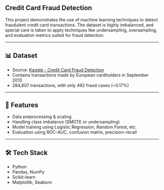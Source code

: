## Credit Card Fraud Detection

This project demonstrates the use of machine learning techniques to detect fraudulent credit card transactions. The dataset is highly imbalanced, and special care is taken to apply techniques like undersampling, oversampling, and evaluation metrics suited for fraud detection.

---

## 📊 Dataset

- Source: [Kaggle - Credit Card Fraud Detection](https://www.kaggle.com/datasets/mlg-ulb/creditcardfraud)
- Contains transactions made by European cardholders in September 2013
- 284,807 transactions, with only 492 fraud cases (~0.17%)

---

## 🧠 Features

- Data preprocessing & scaling
- Handling class imbalance (SMOTE or undersampling)
- Model training using Logistic Regression, Random Forest, etc.
- Evaluation using ROC-AUC, confusion matrix, precision-recall

---

## 🛠️ Tech Stack

- Python
- Pandas, NumPy
- Scikit-learn
- Matplotlib, Seaborn
